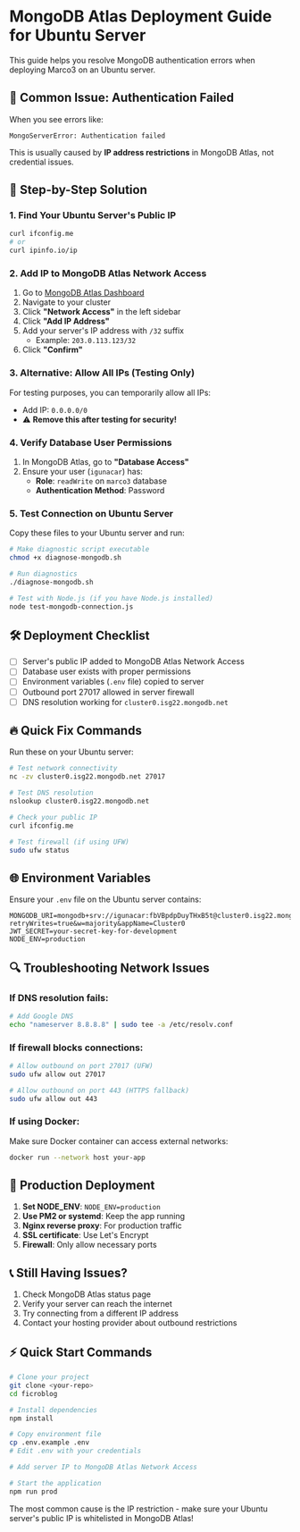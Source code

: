 # MongoDB Atlas Deployment Guide for Ubuntu Server

This guide helps you resolve MongoDB authentication errors when deploying Marco3 on an Ubuntu server.

## 🚨 Common Issue: Authentication Failed

When you see errors like:
```
MongoServerError: Authentication failed
```

This is usually caused by **IP address restrictions** in MongoDB Atlas, not credential issues.

## 🔧 Step-by-Step Solution

### 1. Find Your Ubuntu Server's Public IP

```bash
curl ifconfig.me
# or
curl ipinfo.io/ip
```

### 2. Add IP to MongoDB Atlas Network Access

1. Go to [MongoDB Atlas Dashboard](https://cloud.mongodb.com)
2. Navigate to your cluster
3. Click **"Network Access"** in the left sidebar
4. Click **"Add IP Address"**
5. Add your server's IP address with `/32` suffix
   - Example: `203.0.113.123/32`
6. Click **"Confirm"**

### 3. Alternative: Allow All IPs (Testing Only)

For testing purposes, you can temporarily allow all IPs:
- Add IP: `0.0.0.0/0`
- ⚠️ **Remove this after testing for security!**

### 4. Verify Database User Permissions

1. In MongoDB Atlas, go to **"Database Access"**
2. Ensure your user (`igunacar`) has:
   - **Role**: `readWrite` on `marco3` database
   - **Authentication Method**: Password

### 5. Test Connection on Ubuntu Server

Copy these files to your Ubuntu server and run:

```bash
# Make diagnostic script executable
chmod +x diagnose-mongodb.sh

# Run diagnostics
./diagnose-mongodb.sh

# Test with Node.js (if you have Node.js installed)
node test-mongodb-connection.js
```

## 🛠️ Deployment Checklist

- [ ] Server's public IP added to MongoDB Atlas Network Access
- [ ] Database user exists with proper permissions
- [ ] Environment variables (`.env` file) copied to server
- [ ] Outbound port 27017 allowed in server firewall
- [ ] DNS resolution working for `cluster0.isg22.mongodb.net`

## 🔥 Quick Fix Commands

Run these on your Ubuntu server:

```bash
# Test network connectivity
nc -zv cluster0.isg22.mongodb.net 27017

# Test DNS resolution
nslookup cluster0.isg22.mongodb.net

# Check your public IP
curl ifconfig.me

# Test firewall (if using UFW)
sudo ufw status
```

## 🌐 Environment Variables

Ensure your `.env` file on the Ubuntu server contains:

```env
MONGODB_URI=mongodb+srv://igunacar:fbVBpdpDuyTHxB5t@cluster0.isg22.mongodb.net/marco3?retryWrites=true&w=majority&appName=Cluster0
JWT_SECRET=your-secret-key-for-development
NODE_ENV=production
```

## 🔍 Troubleshooting Network Issues

### If DNS resolution fails:
```bash
# Add Google DNS
echo "nameserver 8.8.8.8" | sudo tee -a /etc/resolv.conf
```

### If firewall blocks connections:
```bash
# Allow outbound on port 27017 (UFW)
sudo ufw allow out 27017

# Allow outbound on port 443 (HTTPS fallback)
sudo ufw allow out 443
```

### If using Docker:
Make sure Docker container can access external networks:
```bash
docker run --network host your-app
```

## 🚀 Production Deployment

1. **Set NODE_ENV**: `NODE_ENV=production`
2. **Use PM2 or systemd**: Keep the app running
3. **Nginx reverse proxy**: For production traffic
4. **SSL certificate**: Use Let's Encrypt
5. **Firewall**: Only allow necessary ports

## 📞 Still Having Issues?

1. Check MongoDB Atlas status page
2. Verify your server can reach the internet
3. Try connecting from a different IP address
4. Contact your hosting provider about outbound restrictions

## ⚡ Quick Start Commands

```bash
# Clone your project
git clone <your-repo>
cd ficroblog

# Install dependencies
npm install

# Copy environment file
cp .env.example .env
# Edit .env with your credentials

# Add server IP to MongoDB Atlas Network Access

# Start the application
npm run prod
```

The most common cause is the IP restriction - make sure your Ubuntu server's public IP is whitelisted in MongoDB Atlas!
